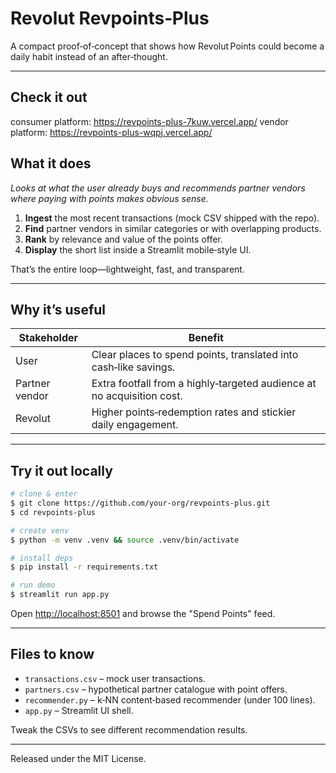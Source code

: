 # Revolut Revpoints‑Plus

A compact proof‑of‑concept that shows how Revolut Points could become a daily habit instead of an after‑thought.

---

## Check it out
consumer platform: https://revpoints-plus-7kuw.vercel.app/
vendor platform: https://revpoints-plus-wqpj.vercel.app/

## What it does

_Looks at what the user already buys and recommends partner vendors where paying with points makes obvious sense._

1. **Ingest** the most recent transactions (mock CSV shipped with the repo).
2. **Find** partner vendors in similar categories or with overlapping products.
3. **Rank** by relevance and value of the points offer.
4. **Display** the short list inside a Streamlit mobile‑style UI.

That’s the entire loop—lightweight, fast, and transparent.

---

## Why it’s useful

| Stakeholder    | Benefit                                                                |
| -------------- | ---------------------------------------------------------------------- |
| User           | Clear places to spend points, translated into cash‑like savings.       |
| Partner vendor | Extra footfall from a highly‑targeted audience at no acquisition cost. |
| Revolut        | Higher points‑redemption rates and stickier daily engagement.          |

---

## Try it out locally

```bash
# clone & enter
$ git clone https://github.com/your‑org/revpoints‑plus.git
$ cd revpoints‑plus

# create venv
$ python -m venv .venv && source .venv/bin/activate

# install deps
$ pip install -r requirements.txt

# run demo
$ streamlit run app.py
```

Open [http://localhost:8501](http://localhost:8501) and browse the "Spend Points" feed.

---

## Files to know

- `transactions.csv` – mock user transactions.
- `partners.csv` – hypothetical partner catalogue with point offers.
- `recommender.py` – k‑NN content‑based recommender (under 100 lines).
- `app.py` – Streamlit UI shell.

Tweak the CSVs to see different recommendation results.

---

Released under the MIT License.
